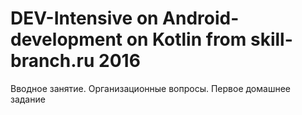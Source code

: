 # DEV-Intensive on Android-development on Kotlin from skill-branch.ru 2016
Вводное занятие. Организационные вопросы. Первое домашнее задание
